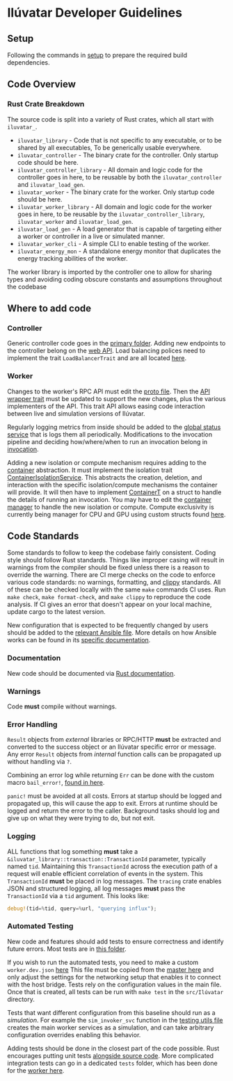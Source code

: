 # Ilúvatar Developer Guidelines

## Setup

Following the commands in [setup](./SETUP.md#build-setup) to prepare the required build dependencies.

## Code Overview

### Rust Crate Breakdown

The source code is split into a variety of Rust crates, which all start with `iluvatar_`.

* `iluvatar_library` - Code that is not specific to any executable, or to be shared by all executables, To be generically usable everywhere.
* `iluvatar_controller` - The binary crate for the controller. Only startup code should be here.
* `iluvatar_controller_library` - All domain and logic code for the controller goes in here, to be reusable by both the `iluvatar_controller` and `iluvatar_load_gen`.
* `iluvatar_worker` - The binary crate for the worker. Only startup code should be here.
* `iluvatar_worker_library` - All domain and logic code for the worker goes in here, to be reusable by the `iluvatar_controller_library`, `iluvatar_worker` and `iluvatar_load_gen`.
* `iluvatar_load_gen` - A load generator that is capable of targeting either a worker or controller in a live or simulated manner.
* `iluvatar_worker_cli` - A simple CLI to enable testing of the worker.
* `iluvatar_energy_mon` - A standalone energy monitor that duplicates the energy tracking abilities of the worker.

The worker library is imported by the controller one to allow for sharing types and avoiding coding obscure constants and assumptions throughout the codebase

## Where to add code

### Controller

Generic controller code goes in the [primary folder](../iluvatar_controller_library/src/controller/).
Adding new endpoints to the controller belong on the [web API](../iluvatar_controller_library/src/controller/web_server.rs).
Load balancing polices need to implement the trait `LoadBalancerTrait` and are all located [here](../iluvatar_controller_library/src/services/load_balance/).

### Worker

Changes to the worker's RPC API must edit the [proto file](../iluvatar_worker_library/src/rpc/iluvatar_worker.proto).
Then the [API wrapper trait](../iluvatar_worker_library/src/rpc/iluvatar_worker.proto) must be updated to support the new changes, plus the various implementers of the API.
This trait API allows easing code interaction between live and simulation versions of Ilúvatar.

Regularly logging metrics from inside should be added to the [global status service](../iluvatar_worker_library/src/services/status/status_service.rs) that is logs them all periodically.
Modifications to the invocation pipeline and deciding how/where/when to run an invocation belong in [invocation](../iluvatar_worker_library/src/services/invocation/).

Adding a new isolation or compute mechanism requires adding to the [container](../iluvatar_worker_library/src/services/containers/) abstraction.
It must implement the isolation trait [ContainerIsolationService](../iluvatar_worker_library/src/services/containers/mod.rs).
This abstracts the creation, deletion, and interaction with the specific isolation/compute mechanisms the container will provide.
It will then have to implement [ContainerT](../iluvatar_worker_library/src/services/containers/structs.rs) on a struct to handle the details of running an invocation.
You may have to edit the [container manager](../iluvatar_worker_library/src/services/containers/containermanager.rs) to handle the new isolation or compute.
Compute exclusivity is currently being manager for CPU and GPU using custom structs found [here](../iluvatar_worker_library/src/services/resources/mod.rs).

## Code Standards

Some standards to follow to keep the codebase fairly consistent.
Coding style should follow Rust standards.
Things like improper casing will result in warnings from the compiler should be fixed unless there is a reason to override the warning.
There are CI merge checks on the code to enforce various code standards: no warnings, formatting, and [clippy](https://github.com/rust-lang/rust-clippy) standards.
All of these can be checked locally with the same `make` commands CI uses.
Run `make check`, `make format-check`, and `make clippy` to reproduce the code analysis.
If CI gives an error that doesn't appear on your local machine, update cargo to the latest version.


New configuration that is expected to be frequently changed by users should be added to the [relevant Ansible file](../ansible/).
More details on how Ansible works can be found in its [specific documentation](./ANSIBLE.md).

### Documentation

New code should be documented via [Rust documentation](https://doc.rust-lang.org/rust-by-example/meta/doc.html).

### Warnings

Code **must** compile without warnings.

### Error Handling

`Result` objects from _external_ libraries or RPC/HTTP **must** be extracted and converted to the success object or an Ilúvatar specific error or message.
Any error `Result` objects from _internal_ function calls can be propagated up without handling via `?`.

Combining an error log while returning `Err` can be done with the custom macro `bail_error!`, [found in here](../iluvatar_library/src/macros.rs).

`panic!` must be avoided at all costs.
Errors at startup should be logged and propagated up, this will cause the app to exit.
Errors at runtime should be logged and return the error to the caller.
Background tasks should log and give up on what they were trying to do, but not exit.

### Logging

ALL functions that log something **must** take a `&iluvatar_library::transaction::TransactionId` parameter, typically named `tid`.
Maintaining this `TransactionId` across the execution path of a request will enable efficient correlation of events in the system.
This `TransactionId` **must** be placed in log messages.
The `tracing` crate enables JSON and structured logging, all log messages **must** pass the `TransactionId` via a `tid` argument.
This looks like:

```rust
debug!(tid=%tid, query=%url, "querying influx");
```

### Automated Testing

New code and features should add tests to ensure correctness and identify future errors.
Most tests are in [this folder](../iluvatar_worker_library/tests/).

If you wish to run the automated tests, you need to make a custom `worker.dev.json` [here](../iluvatar_worker_library/tests/resources/)
This file must be copied from the [master here](../iluvatar_worker_library/tests/resources/worker.json) and only adjust the settings for the networking setup that enables it to connect with the host bridge.
Tests rely on the configuration values in the main file.
Once that is created, all tests can be run with `make test` in the `src/Ilúvatar` directory.

Tests that want different configuration from this baseline should run as a _simulation_.
For example the `sim_invoker_svc` function in the [testing utils file](../iluvatar_worker_library/tests/utils.rs) creates the main worker services as a simulation, and can take arbitrary configuration overrides enabling this behavior.

Adding tests should be done in the closest part of the code possible.
Rust encourages putting unit tests [alongside source code](https://doc.rust-lang.org/book/ch11-01-writing-tests.html).
More complicated integration tests can go in a dedicated `tests` folder, which has been done for the [worker here](../iluvatar_worker_library/tests/).
